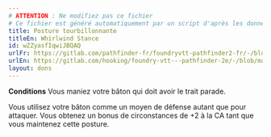 ```yaml
---
# ATTENTION : Ne modifiez pas ce fichier
# Ce fichier est généré automatiquement par un script d'après les données du module Foundry VTT officiel et de sa traduction
title: Posture tourbillonnante
titleEn: Whirlwind Stance
id: wZZyasfIqwiJBQAQ
urlFr: https://gitlab.com/pathfinder-fr/foundryvtt-pathfinder2-fr/-/blob/master/data/feats/wZZyasfIqwiJBQAQ.htm
urlEn: https://gitlab.com/hooking/foundry-vtt---pathfinder-2e/-/blob/master/packs/data/feats.db/whirlwind-stance.json
layout: dons
---
```

**Conditions** Vous maniez votre bâton qui doit avoir le trait parade.

Vous utilisez votre bâton comme un moyen de défense autant que pour attaquer. Vous obtenez un bonus de circonstances de +2 à la CA tant que vous maintenez cette posture.
